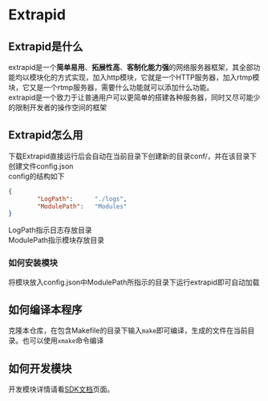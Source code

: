# Extrapid 
## Extrapid是什么  
extrapid是一个**简单易用**、**拓展性高**、**客制化能力强**的网络服务器框架，其全部功能均以模块化的方式实现，加入http模块，它就是一个HTTP服务器，加入rtmp模块，它又是一个rtmp服务器，需要什么功能就可以添加什么功能。  
extrapid是一个致力于让普通用户可以更简单的搭建各种服务器，同时又尽可能少的限制开发者的操作空间的框架

## Extrapid怎么用
下载Extrapid直接运行后会自动在当前目录下创建新的目录conf/，并在该目录下创建文件config.json  
config的结构如下
```json
{
        "LogPath":      "./logs",
        "ModulePath":   "Modules"
}
```
LogPath指示日志存放目录  
ModulePath指示模块存放目录  
### 如何安装模块  
将模块放入config.json中ModulePath所指示的目录下运行extrapid即可自动加载  
## 如何编译本程序
克隆本仓库，在包含Makefile的目录下输入`make`即可编译，生成的文件在当前目录。也可以使用`xmake`命令编译  
## 如何开发模块
开发模块详情请看[SDK文档](https://github.com/extrapid/etp_sdk/blob/main/README_zh.md "SDK文档")页面。
